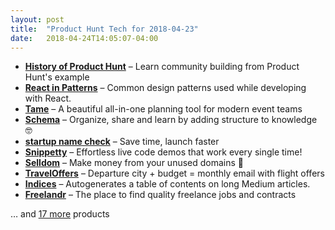 ```yaml
---
layout: post
title:  "Product Hunt Tech for 2018-04-23"
date:   2018-04-24T14:05:07-04:00
---
```


* **[History of Product Hunt](https://www.producthunt.com/posts/history-of-product-hunt?utm_campaign=producthunt-api&utm_medium=api&utm_source=Application%3A+Daily+Digest+RSS+%28ID%3A+3202%29)** – Learn community building from Product Hunt's example
* **[React in Patterns](https://www.producthunt.com/posts/react-in-patterns?utm_campaign=producthunt-api&utm_medium=api&utm_source=Application%3A+Daily+Digest+RSS+%28ID%3A+3202%29)** – Common design patterns used while developing with React.
* **[Tame](https://www.producthunt.com/posts/tame?utm_campaign=producthunt-api&utm_medium=api&utm_source=Application%3A+Daily+Digest+RSS+%28ID%3A+3202%29)** – A beautiful all-in-one planning tool for modern event teams
* **[Schema](https://www.producthunt.com/posts/schema-2?utm_campaign=producthunt-api&utm_medium=api&utm_source=Application%3A+Daily+Digest+RSS+%28ID%3A+3202%29)** – Organize, share and learn by adding structure to knowledge 🤓
* **[startup name check](https://www.producthunt.com/posts/startup-name-check?utm_campaign=producthunt-api&utm_medium=api&utm_source=Application%3A+Daily+Digest+RSS+%28ID%3A+3202%29)** – Save time, launch faster
* **[Snippetty](https://www.producthunt.com/posts/snippetty?utm_campaign=producthunt-api&utm_medium=api&utm_source=Application%3A+Daily+Digest+RSS+%28ID%3A+3202%29)** – Effortless live code demos that work every single time!
* **[Selldom](https://www.producthunt.com/posts/selldom?utm_campaign=producthunt-api&utm_medium=api&utm_source=Application%3A+Daily+Digest+RSS+%28ID%3A+3202%29)** – Make money from your unused domains 💸
* **[TravelOffers](https://www.producthunt.com/posts/traveloffers?utm_campaign=producthunt-api&utm_medium=api&utm_source=Application%3A+Daily+Digest+RSS+%28ID%3A+3202%29)** – Departure city + budget = monthly email with flight offers
* **[Indices](https://www.producthunt.com/posts/indices?utm_campaign=producthunt-api&utm_medium=api&utm_source=Application%3A+Daily+Digest+RSS+%28ID%3A+3202%29)** – Autogenerates a table of contents on long Medium articles.
* **[Freelandr](https://www.producthunt.com/posts/freelandr?utm_campaign=producthunt-api&utm_medium=api&utm_source=Application%3A+Daily+Digest+RSS+%28ID%3A+3202%29)** – The place to find quality freelance jobs and contracts

… and [17 more](https://www.producthunt.com/tech) products